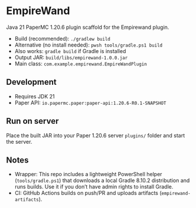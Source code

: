 # EmpireWand

Java 21 PaperMC 1.20.6 plugin scaffold for the Empirewand plugin.

 - Build (recommended): `./gradlew build`
 - Alternative (no install needed): `pwsh tools/gradle.ps1 build`
 - Also works: `gradle build` if Gradle is installed
- Output JAR: `build/libs/empirewand-1.0.0.jar`
- Main class: `com.example.empirewand.EmpireWandPlugin`

## Development
- Requires JDK 21
- Paper API: `io.papermc.paper:paper-api:1.20.6-R0.1-SNAPSHOT`

## Run on server
Place the built JAR into your Paper 1.20.6 server `plugins/` folder and start the server.

## Notes
- Wrapper: This repo includes a lightweight PowerShell helper (`tools/gradle.ps1`) that downloads a local Gradle 8.10.2 distribution and runs builds. Use it if you don’t have admin rights to install Gradle.
- CI: GitHub Actions builds on push/PR and uploads artifacts (`empirewand-artifacts`).
